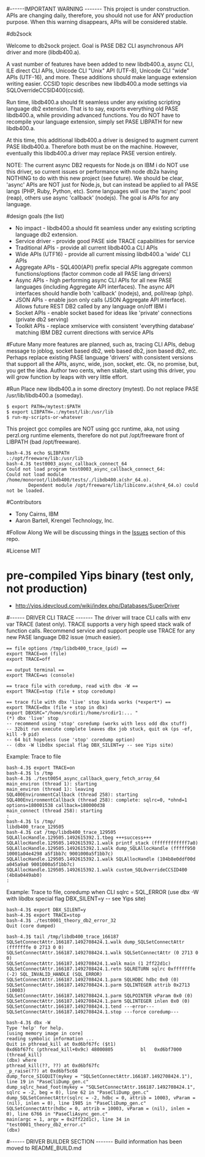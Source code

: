 #------IMPORTANT WARNING -------
This project is under construction. APIs are changing daily, therefore, you should not use for ANY production purpose. 
When this warning disappears, APIs will be considered stable.


#db2sock

Welcome to db2sock project. Goal is PASE DB2 CLI asynchronous API driver and more (libdb400.a).

A vast number of features have been added to new libdb400.a, async CLI, ILE direct CLI APIs, 
Unicode CLI "Unix" API (UTF-8), Unicode CLI "wide" APIs (UTF-16), and more.
These additions should make language extension writing easier.
CCSID topic describes new libdb400.a mode settings via SQLOverrideCCSID400(ccsid).

Run time, libdb400.a should fit seamless under any existing scripting language db2 extension. 
That is to say, exports everything old PASE libdb400.a, while providing advanced functions.
You do NOT have to recompile your language extension, simply set PASE LIBPATH for new libdb400.a.

At this time, this additional libdb400.a driver is designed to augment current PASE
libdb400.a. Therefore both must be on the machine. However, eventually
this libdb400.a driver may replace PASE version entirely.

NOTE: The current async DB2 requests for Node.js on IBM i do NOT use this driver, so current issues or
performance with node db2a having NOTHING to do with this new project (see future). We should be clear,
'async' APIs are NOT just for Node.js, but can instead be applied to all PASE langs (PHP, Ruby, Python, etc).
Some languages will use the 'async' pool (reap), others use async 'callback' (nodejs). The goal
is APIs for any language.

#design goals (the list)
- No impact - libdb400.a should fit seamless under any existing scripting language db2 extension.
- Service driver - provide good PASE side TRACE capabilities for service
- Traditional APIs - provide all current libdb400.a CLI APIs
- Wide APIs (UTF16) - provide all current missing libdb400.a 'wide' CLI APIs
- Aggregate APIs - SQL400(API) prefix special APIs aggregate common functions/options (factor common code all PASE lang drivers)
- Async APIs - high performing async CLI APIs for all new PASE languages (including Aggregate API interfaces). 
The async API interfaces should handle both 'callback' (nodejs), and, poll/reap (php).
- JSON APIs - enable json only calls (JSON Aggregate API interface). Allows future REST DB2 called by any language on/off IBM i
- Socket APIs - enable socket based for ideas like 'private' connections (private db2 serving)
- Toolkit APIs - replace xmlservice with consistent 'everything database' matching IBM DB2 current directions with service APIs

#Future
Many more features are planned, such as, tracing CLI APIs, debug message to joblog, socket based db2,
web based db2, json based db2, etc. Perhaps replace existing PASE language 'drivers' with consistent
versions that support all the APIs, async, wide, json, socket, etc.
Ok, no promise, but, you get the idea. Author two cents, when stable, start using this driver, 
you will grow function by leaps with very little effort.

#Run
Place new libdb400.a in some directory (mytest). 
Do not replace PASE /usr/lib/libdb400.a (someday).
```
$ export PATH=/mytest:$PATH
$ export LIBPATH=.:/mytest/lib:/usr/lib
$ run-my-scripts-or-whatever
```

This project gcc compiles are NOT using gcc runtime, aka,
not using perzl.org runtime elements, therefore 
do not put /opt/freeware front of LIBPATH (bad /opt/freeware).
```
bash-4.3$ echo $LIBPATH
.:/opt/freeware/lib:/usr/lib
bash-4.3$ test0003_async_callback_connect_64
Could not load program test0003_async_callback_connect_64:
Could not load module /home/monoroot/libdb400/tests/./libdb400.a(shr_64.o).
        Dependent module /opt/freeware/lib/libiconv.a(shr4_64.o) could not be loaded.
```

#Contributors
- Tony Cairns, IBM
- Aaron Bartell, Krengel Technology, Inc.

#Follow Along
We will be discussing things in the [Issues](http://bit.ly/db2sock-issues) section of this repo.  

#License
MIT

# pre-compiled Yips binary (test only, not production)
* http://yips.idevcloud.com/wiki/index.php/Databases/SuperDriver


#------ DRIVER CLI TRACE -------
The driver will trace CLI calls with env var TRACE (latest only).
TRACE supports a very high speed stack walk of function calls.
Recommend service and support people use TRACE for any new PASE language DB2 issue (much easier).
```
== file options /tmp/libdb400_trace_(pid) ==
export TRACE=on (file)
export TRACE=off

== output terminal ==
export TRACE=ws (console)

== trace file with coredump, read with dbx -W ==
export TRACE=stop (file + stop coredump)

== trace file with dbx 'live' stop kinda works (*expert*) ==
export TRACE=dbx (file + stop in dbx)
export DBXSRC="/home/srcdir1:/home/srcdir1:... "
(*) dbx 'live' stop
-- recommend using 'stop' coredump (works with less odd dbx stuff)
-- 32bit run execute complete leaves dbx job stuck, quit ok (ps -ef, kill -9 pid)
-- 64 bit hopeless (use 'stop' coredump option)
-- (dbx -W libdbx special flag DBX_SILENT=y -- see Yips site)
```

Example: Trace to file
```
bash-4.3$ export TRACE=on
bash-4.3$ ls /tmp
bash-4.3$ ./test0054_async_callback_query_fetch_array_64                    
main_environ (thread 1): starting
main_environ (thread 1): leaving
SQL400EnvironmentCallback (thread 258): starting
SQL400EnvironmentCallback (thread 258): complete: sqlrc=0, *ohnd=1 options=180001538 callback=180000d38
main_connect (thread 258): starting
:
bash-4.3$ ls /tmp/
libdb400_trace_129505
bash-4.3$ cat /tmp/libdb400_trace_129505 
SQLAllocHandle.129505.1492615392.1.tbeg +++success+++
SQLAllocHandle.129505.1492615392.1.walk printf_stack (ffffffffffff7a0)
SQLAllocHandle.129505.1492615392.1.walk dump_SQLAllocHandle (fffff950 10001a04e4298 a5f1bb7c 9001000a5f1bb7c)
SQLAllocHandle.129505.1492615392.1.walk SQLAllocHandle (104b8e0ddf00d a045a9a0 9001000a5f1bb7c)
SQLAllocHandle.129505.1492615392.1.walk custom_SQLOverrideCCSID400 (4b8a0449ab0)
:
```

Example: Trace to file, coredump when CLI sqlrc = SQL_ERROR
(use dbx -W with libdbx special flag DBX_SILENT=y -- see Yips site) 
```
bash-4.3$ export DBX_SILENT=y
bash-4.3$ export TRACE=stop             
bash-4.3$ ./test0001_theory_db2_error_32
Quit (core dumped)

bash-4.3$ tail /tmp/libdb400_trace_166187
SQLSetConnectAttr.166187.1492708424.1.walk dump_SQLSetConnectAttr (fffffffe 0 2713 0 0)
SQLSetConnectAttr.166187.1492708424.1.walk SQLSetConnectAttr (0 2713 0 0)
SQLSetConnectAttr.166187.1492708424.1.walk main (1 2ff22d1c)
SQLSetConnectAttr.166187.1492708424.1.retn SQLRETURN sqlrc 0xfffffffe (-2) SQL_INVALID_HANDLE (SQL_ERROR)
SQLSetConnectAttr.166187.1492708424.1.parm SQLHDBC hdbc 0x0 (0)
SQLSetConnectAttr.166187.1492708424.1.parm SQLINTEGER attrib 0x2713 (10003)
SQLSetConnectAttr.166187.1492708424.1.parm SQLPOINTER vParam 0x0 (0)
SQLSetConnectAttr.166187.1492708424.1.parm SQLINTEGER inlen 0x0 (0)
SQLSetConnectAttr.166187.1492708424.1.tend ---error---
SQLSetConnectAttr.166187.1492708424.1.stop ---force coredump---

bash-4.3$ dbx -W                        
Type 'help' for help.
[using memory image in core]
reading symbolic information ...
Quit in pthread_kill at 0xd6bf67fc ($t1)
0xd6bf67fc (pthread_kill+0x9c) 48000805          bl   0xd6bf7000 (thread_kill)    
(dbx) where
pthread_kill(??, ??) at 0xd6bf67fc
_p_raise(??) at 0xd6bf5c68
dump_force_SIGQUIT(mykey = "SQLSetConnectAttr.166187.1492708424.1"), line 19 in "PaseCliDump_gen.c"
dump_sqlrc_head_foot(mykey = "SQLSetConnectAttr.166187.1492708424.1", sqlrc = -2, beg = 0), line 62 in "PaseCliDump_gen.c"
dump_SQLSetConnectAttr(sqlrc = -2, hdbc = 0, attrib = 10003, vParam = (nil), inlen = 0), line 1985 in "PaseCliDump_gen.c"
SQLSetConnectAttr(hdbc = 0, attrib = 10003, vParam = (nil), inlen = 0), line 6766 in "PaseCliAsync_gen.c"
main(argc = 1, argv = 0x2ff22d1c), line 34 in "test0001_theory_db2_error.c"
(dbx) 

```

#------ DRIVER BUILDER SECTION -------
Build information has been moved to README_BUILD.md

